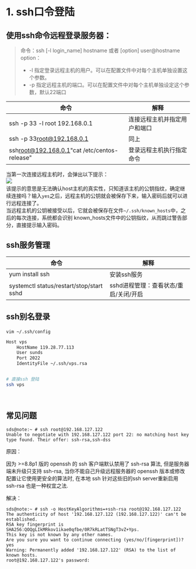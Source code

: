# 1. ssh口令登陆

## **使用ssh命令远程登录服务器：**

> 命令：ssh [-l login_name] hostname 或者 [option] user@hostname  
> option：
>
> * -l  指定登录远程主机的用户。可以在配置文件中对每个主机单独设置这个参数。
> * -p 指定远程主机的端口。可以在配置文件中对每个主机单独设定这个参数，默认22端口

|命令|解释|
| -------------------------------| ------------------------------|
|ssh -p 33 -l root 192.168.0.1|连接远程主机并指定用户和端口|
|ssh -p 33[root@192.168.0.1](mailto:root@192.168.0.1)|同上|
|ssh[root@192.168.0.1](mailto:root@192.168.0.1)"cat /etc/centos-release"|登录远程主机执行指定命令|

当第一次连接远程主机时，会弹出以下提示：  
​![](https://img.kancloud.cn/36/69/36695974d1c9fe06ec3a9804444e0173_636x114.png)  
该提示的意思是无法确认host主机的真实性，只知道该主机的公钥指纹，确定继续连接吗？输入`yes`​之后，远程主机的公钥就会被保存下来，输入密码后就可以进行远程连接了。  
当远程主机的公钥被接受以后，它就会被保存在文件`~/.ssh/known_hosts`​中，之后的每次连接，系统都会识别 known_hosts文件中的公钥指纹，从而跳过警告部分，直接提示输入密码。

## **ssh服务管理**

|命令|解释|
| ------------------------------------------| ---------------------------------------|
|yum install ssh|安装ssh服务|
|systemctl status/restart/stop/start sshd|sshd进程管理：查看状态/重启/关闭/开启|

## ssh别名登录

​`vim ~/.ssh/config`​

```bash
Host vps
    HostName 119.28.77.113
    User sunds
    Port 2022
    IdentityFile ~/.ssh/vps.rsa


# 直接ssh 登陆
ssh vps
```

‍

## 常见问题

```
sds@note:~ # ssh root@192.168.127.122
Unable to negotiate with 192.168.127.122 port 22: no matching host key type found. Their offer: ssh-rsa,ssh-dss
```

原因：

因为 >=8.8p1 版的 openssh 的 ssh 客户端默认禁用了 ssh-rsa 算法, 但是服务器端未升级只支持 ssh-rsa, 当你不能自己升级远程服务器的 openssh 版本或修改配置让它使用更安全的算法时, 在本地 ssh 针对这些旧的ssh server重新启用 ssh-rsa 也是一种权宜之法.

解决：

```
sds@note:~ # ssh -o HostKeyAlgorithms=+ssh-rsa root@192.168.127.122
The authenticity of host '192.168.127.122 (192.168.127.122)' can't be established.
RSA key fingerprint is SHA256:QOQgLIkMRkov1ikae0qfbe/0R7kRLatTSNgT3vZ+Yps.
This key is not known by any other names.
Are you sure you want to continue connecting (yes/no/[fingerprint])? yes
Warning: Permanently added '192.168.127.122' (RSA) to the list of known hosts.
root@192.168.127.122's password:
```
